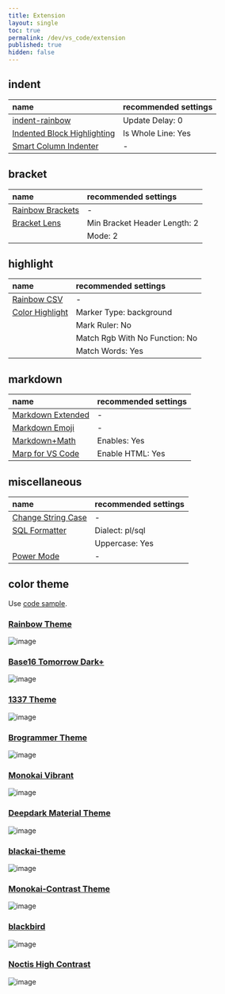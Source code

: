 ```yaml
---
title: Extension
layout: single
toc: true
permalink: /dev/vs_code/extension
published: true
hidden: false
---
```


<head>
  <base target="blank">
</head>

## indent

| name | recommended settings |
| :-   | :-                   |
| [indent-rainbow](https://marketplace.visualstudio.com/items?itemName=oderwat.indent-rainbow) | Update Delay: 0 |
| [Indented Block Highlighting](https://marketplace.visualstudio.com/items?itemName=byi8220.indented-block-highlighting) | Is Whole Line: Yes |
| [Smart Column Indenter](https://marketplace.visualstudio.com/items?itemName=lmcarreiro.vscode-smart-column-indenter) | - |

## bracket

| name | recommended settings |
| :-   | :-                   |
| [Rainbow Brackets](https://marketplace.visualstudio.com/items?itemName=2gua.rainbow-brackets) | - |
| [Bracket Lens](https://marketplace.visualstudio.com/items?itemName=wraith13.bracket-lens) | Min Bracket Header Length: 2 |
| | Mode: 2 |

## highlight

| name | recommended settings |
| :-   | :-                   |
| [Rainbow CSV](https://marketplace.visualstudio.com/items?itemName=mechatroner.rainbow-csv) | - |
| [Color Highlight](https://marketplace.visualstudio.com/items?itemName=naumovs.color-highlight) | Marker Type: background |
| | Mark Ruler: No |
| | Match Rgb With No Function: No |
| | Match Words: Yes |

## markdown

| name | recommended settings |
| :-   | :-                   |
| [Markdown Extended](https://marketplace.visualstudio.com/items?itemName=jebbs.markdown-extended) | - |
| [Markdown Emoji](https://marketplace.visualstudio.com/items?itemName=bierner.markdown-emoji) | - |
| [Markdown+Math](https://marketplace.visualstudio.com/items?itemName=goessner.mdmath) | Enables: Yes |
| [Marp for VS Code](https://marketplace.visualstudio.com/items?itemName=marp-team.marp-vscode) | Enable HTML: Yes |

## miscellaneous

| name | recommended settings |
| :-   | :-                   |
| [Change String Case](https://marketplace.visualstudio.com/items?itemName=maximus136.change-string-case) | - |
| [SQL Formatter](https://marketplace.visualstudio.com/items?itemName=adpyke.vscode-sql-formatter) | Dialect: pl/sql |
| | Uppercase: Yes |
| [Power Mode](https://marketplace.visualstudio.com/items?itemName=hoovercj.vscode-power-mode) | - |

## color theme

Use [code sample](https://www.tensorflow.org/guide/keras/functional#training_evaluation_and_inference).

### [Rainbow Theme](https://marketplace.visualstudio.com/items?itemName=Saikumarchinna.rainbow)
![image](https://user-images.githubusercontent.com/92285528/141643050-16e87a17-7a06-40de-916f-e068ee6ce3ca.png)

### [Base16 Tomorrow Dark+](https://marketplace.visualstudio.com/items?itemName=emily-curry.base16-tomorrow-dark-vscode)
![image](https://user-images.githubusercontent.com/92285528/141643073-05c5f05a-8a2e-4207-8fa4-2e1296bcfc7e.png)

### [1337 Theme](https://marketplace.visualstudio.com/items?itemName=ms-vscode.Theme-1337)
![image](https://user-images.githubusercontent.com/92285528/141642958-1445b376-b20e-4494-bc99-9d1297d94c07.png)

### [Brogrammer Theme](https://marketplace.visualstudio.com/items?itemName=gerane.Theme-Brogrammer)
![image](https://user-images.githubusercontent.com/92285528/141642993-ddeb9b39-5a7d-496c-9204-93bfdfdc1fd0.png)

### [Monokai Vibrant](https://marketplace.visualstudio.com/items?itemName=s3gf4ult.monokai-vibrant)
![image](https://user-images.githubusercontent.com/92285528/141643018-6c60a8d2-70ba-4092-910a-7224a4737cd5.png)

### [Deepdark Material Theme](https://marketplace.visualstudio.com/items?itemName=Nimda.deepdark-material)
![image](https://user-images.githubusercontent.com/92285528/141643004-9d628161-569b-4d2a-81ae-31ea67531a7e.png)

### [blackai-theme](https://marketplace.visualstudio.com/items?itemName=asilverio.blackai-visual-studio-code)
![image](https://user-images.githubusercontent.com/92285528/141642978-b0ce1d3c-c041-4493-9dd1-5e202b2de150.png)

### [Monokai-Contrast Theme](https://marketplace.visualstudio.com/items?itemName=gerane.Theme-Monokai-Contrast)
![image](https://user-images.githubusercontent.com/92285528/141643026-2750b814-410b-49f2-bbf0-fffc3935eca7.png)

### [blackbird](https://marketplace.visualstudio.com/items?itemName=MattGleich.theme-blackbird)
![image](https://user-images.githubusercontent.com/92285528/141642986-c63e6609-7179-4552-a2b9-e182c414579c.png)

### [Noctis High Contrast](https://marketplace.visualstudio.com/items?itemName=Kamen.noctis-high-contrast)
![image](https://user-images.githubusercontent.com/92285528/141643039-26f4f09f-ee43-4ae7-aa96-0a78e2e285e1.png)
